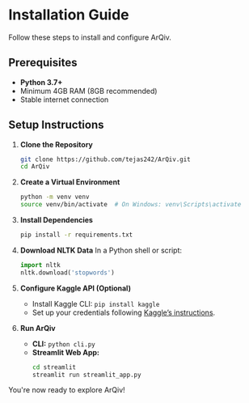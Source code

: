 # Installation Guide

Follow these steps to install and configure ArQiv.

## Prerequisites

- **Python 3.7+**  
- Minimum 4GB RAM (8GB recommended)  
- Stable internet connection

## Setup Instructions

1. **Clone the Repository**
   ```bash
   git clone https://github.com/tejas242/ArQiv.git
   cd ArQiv
   ```

2. **Create a Virtual Environment**
   ```bash
   python -m venv venv
   source venv/bin/activate  # On Windows: venv\Scripts\activate
   ```

3. **Install Dependencies**
   ```bash
   pip install -r requirements.txt
   ```

4. **Download NLTK Data**
   In a Python shell or script:
   ```python
   import nltk
   nltk.download('stopwords')
   ```

5. **Configure Kaggle API (Optional)**
   - Install Kaggle CLI: `pip install kaggle`
   - Set up your credentials following [Kaggle’s instructions](https://github.com/Kaggle/kaggle-api).

6. **Run ArQiv**
   - **CLI:** `python cli.py`
   - **Streamlit Web App:**  
     ```bash
     cd streamlit
     streamlit run streamlit_app.py
     ```

You're now ready to explore ArQiv!
